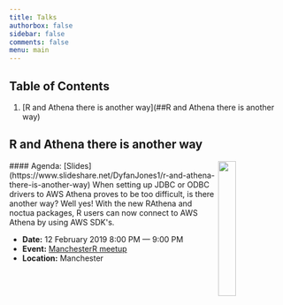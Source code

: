 ```yaml
---
title: Talks
authorbox: false
sidebar: false
comments: false
menu: main
---
```


## Table of Contents
1. [R and Athena there is another way](##R and Athena there is another way)

## R and Athena there is another way
<img src="/home/Talks_files/meet-up.jpg" alt="" width="25%" align="right"/>
#### Agenda: [Slides](https://www.slideshare.net/DyfanJones1/r-and-athena-there-is-another-way)
When setting up JDBC or ODBC drivers to AWS Athena proves to be too difficult, is there another way? Well yes! With the new RAthena and noctua packages, R users can now connect to AWS Athena by using AWS SDK's.

* **Date:** 12 February 2019 8:00 PM — 9:00 PM
* **Event:** [ManchesterR meetup](https://www.meetup.com/Manchester-R/)
* **Location:** Manchester
